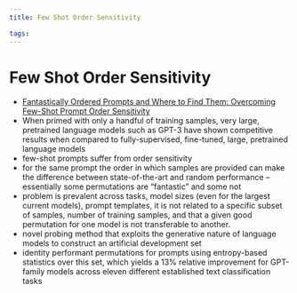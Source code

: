 ```yaml
---
title: Few Shot Order Sensitivity

tags: 
---
```


# Few Shot Order Sensitivity
- [Fantastically Ordered Prompts and Where to Find Them: Overcoming Few-Shot Prompt Order Sensitivity](https://arxiv.org/abs/2104.08786)
- When primed with only a handful of training samples, very large, pretrained language models such as GPT-3 have shown competitive results when compared to fully-supervised, fine-tuned, large, pretrained language models
- few-shot prompts suffer from order sensitivity
- for the same prompt the order in which samples are provided can make the difference between state-of-the-art and random performance – essentially some permutations are “fantastic” and some not
- problem is prevalent across tasks, model sizes (even for the largest current models), prompt templates, it is not related to a specific subset of samples, number of training samples, and that a given good permutation for one model is not transferable to another.
- novel probing method that exploits the generative nature of language models to construct an artificial development set
- identity performant permutations for prompts using entropy-based statistics over this set, which yields a 13% relative improvement for GPT-family models across eleven different established text classification tasks




